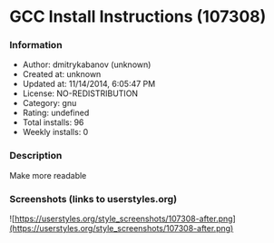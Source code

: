 # GCC Install Instructions (107308)

### Information
- Author: dmitrykabanov (unknown)
- Created at: unknown
- Updated at: 11/14/2014, 6:05:47 PM
- License: NO-REDISTRIBUTION
- Category: gnu
- Rating: undefined
- Total installs: 96
- Weekly installs: 0


### Description
Make more readable


### Screenshots (links to userstyles.org)
![https://userstyles.org/style_screenshots/107308-after.png](https://userstyles.org/style_screenshots/107308-after.png)


